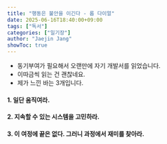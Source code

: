 ```yaml
---
title: "행동은 불안을 이긴다 - 롭 다이얼"
date: 2025-06-16T18:40:00+09:00
tags: ["독서"]
categories: ["일기장"]
author: "Jaejin Jang"
showToc: true
---
```


- 동기부여가 필요해서 오랜만에 자기 개발서를 읽었습니다.
- 이따금씩 읽는 건 괜찮네요.
- 제가 느낀 바는 3개입니다.

#### 1. 일단 움직여라.
#### 2. 지속할 수 있는 시스템을 고민하라.
#### 3. 이 여정에 끝은 없다. 그러니 과정에서 재미를 찾아라.